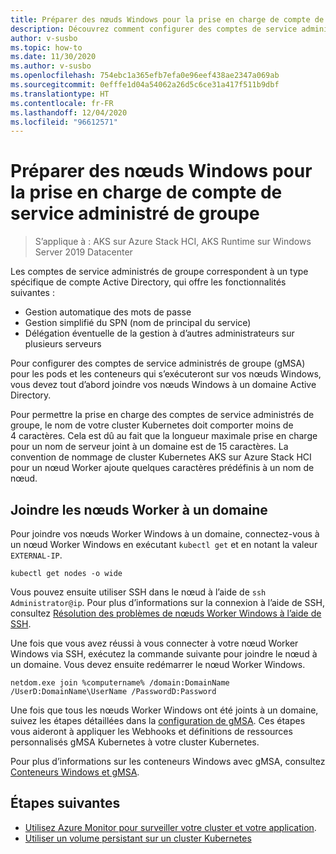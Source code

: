 ```yaml
---
title: Préparer des nœuds Windows pour la prise en charge de compte de service administré de groupe
description: Découvrez comment configurer des comptes de service administrés de groupe pour des conteneurs sur des nœuds Windows
author: v-susbo
ms.topic: how-to
ms.date: 11/30/2020
ms.author: v-susbo
ms.openlocfilehash: 754ebc1a365efb7efa0e96eef438ae2347a069ab
ms.sourcegitcommit: 0efffe1d04a54062a26d5c6ce31a417f511b9dbf
ms.translationtype: HT
ms.contentlocale: fr-FR
ms.lasthandoff: 12/04/2020
ms.locfileid: "96612571"
---
```

# <a name="prepare-windows-nodes-for-group-managed-service-account-support"></a>Préparer des nœuds Windows pour la prise en charge de compte de service administré de groupe

> S’applique à : AKS sur Azure Stack HCI, AKS Runtime sur Windows Server 2019 Datacenter

Les comptes de service administrés de groupe correspondent à un type spécifique de compte Active Directory, qui offre les fonctionnalités suivantes :
- Gestion automatique des mots de passe
- Gestion simplifié du SPN (nom de principal du service)
- Délégation éventuelle de la gestion à d’autres administrateurs sur plusieurs serveurs 

Pour configurer des comptes de service administrés de groupe (gMSA) pour les pods et les conteneurs qui s’exécuteront sur vos nœuds Windows, vous devez tout d’abord joindre vos nœuds Windows à un domaine Active Directory.

Pour permettre la prise en charge des comptes de service administrés de groupe, le nom de votre cluster Kubernetes doit comporter moins de 4 caractères. Cela est dû au fait que la longueur maximale prise en charge pour un nom de serveur joint à un domaine est de 15 caractères. La convention de nommage de cluster Kubernetes AKS sur Azure Stack HCI pour un nœud Worker ajoute quelques caractères prédéfinis à un nom de nœud.

## <a name="join-the-worker-nodes-to-a-domain"></a>Joindre les nœuds Worker à un domaine

Pour joindre vos nœuds Worker Windows à un domaine, connectez-vous à un nœud Worker Windows en exécutant `kubectl get` et en notant la valeur `EXTERNAL-IP`.

```
kubectl get nodes -o wide
```  

Vous pouvez ensuite utiliser SSH dans le nœud à l’aide de `ssh Administrator@ip`. Pour plus d’informations sur la connexion à l’aide de SSH, consultez [Résolution des problèmes de nœuds Worker Windows à l’aide de SSH](troubleshoot.md#troubleshooting-windows-worker-nodes).

Une fois que vous avez réussi à vous connecter à votre nœud Worker Windows via SSH, exécutez la commande suivante pour joindre le nœud à un domaine. Vous devez ensuite redémarrer le nœud Worker Windows. 

```
netdom.exe join %computername% /domain:DomainName /UserD:DomainName\UserName /PasswordD:Password
```  

Une fois que tous les nœuds Worker Windows ont été joints à un domaine, suivez les étapes détaillées dans la [configuration de gMSA](https://kubernetes.io/docs/tasks/configure-pod-container/configure-gmsa/). Ces étapes vous aideront à appliquer les Webhooks et définitions de ressources personnalisés gMSA Kubernetes à votre cluster Kubernetes.

Pour plus d’informations sur les conteneurs Windows avec gMSA, consultez [Conteneurs Windows et gMSA](https://docs.microsoft.com/virtualization/windowscontainers/manage-containers/manage-serviceaccounts). 

## <a name="next-steps"></a>Étapes suivantes

* [Utilisez Azure Monitor pour surveiller votre cluster et votre application](/azure/azure-monitor/insights/container-insights-enable-arc-enabled-clusters).
* [Utiliser un volume persistant sur un cluster Kubernetes](persistent-volume.md)
